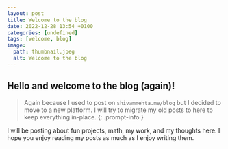 ```yaml
---
layout: post
title: Welcome to the blog
date: 2022-12-28 13:54 +0100
categories: [undefined]
tags: [welcome, blog]
image:
  path: thumbnail.jpeg
  alt: Welcome to the blog
---
```


## Hello and welcome to the blog (again)!

> Again because I used to post on `shivammehta.me/blog` but I decided to move to a new platform. I will try to migrate my old posts to here to keep everything in-place.
{: .prompt-info }

I will be posting about fun projects, math, my work, and my thoughts here. I hope you enjoy reading my posts as much as I enjoy writing them.
